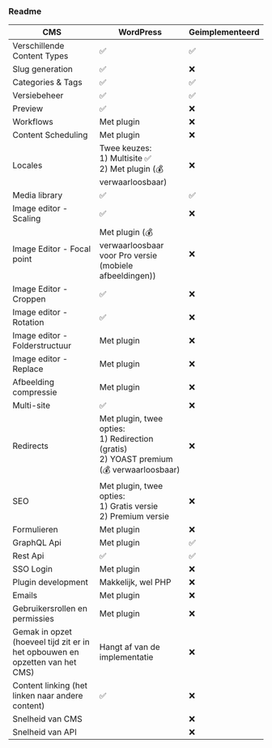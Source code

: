 ### Readme

| CMS                       | WordPress | Geimplementeerd |
|---------------------------|-----------|-----------------|
| Verschillende Content Types| ✅        | ✅              |
| Slug generation            | ✅        | ❌              |
| Categories & Tags          | ✅        | ✅              |
| Versiebeheer               | ✅        | ✅              |
| Preview                    | ✅        | ❌              |
| Workflows                  | Met plugin | ❌              |
| Content Scheduling         | Met plugin  | ❌              |
| Locales                    | Twee keuzes: <br> 1) Multisite ✅ <br> 2) Met plugin (💰 verwaarloosbaar) | ❌              |
| Media library              | ✅        | ✅              |
| Image editor - Scaling     | ✅        | ❌              |
| Image Editor - Focal point | Met plugin (💰 verwaarloosbaar voor Pro versie (mobiele afbeeldingen)) | ❌              |
| Image Editor - Croppen     | ✅        | ❌              |
| Image editor - Rotation    | ✅        | ❌              |
| Image editor - Folderstructuur | Met plugin | ❌              |
| Image editor - Replace     | Met plugin | ❌              |
| Afbeelding compressie      | Met plugin | ❌              |
| Multi-site                 | ✅        | ❌              |
| Redirects                  | Met plugin, twee opties: <br> 1) Redirection (gratis) <br> 2) YOAST premium (💰 verwaarloosbaar) | ❌              |
| SEO                        | Met plugin, twee opties: <br> 1) Gratis versie <br> 2) Premium versie | ❌              |
| Formulieren                | Met plugin | ❌              |
| GraphQL Api               | Met plugin | ✅              |
| Rest Api                   | ✅        | ✅              |
| SSO Login                  | Met plugin | ❌              |
| Plugin development         | Makkelijk, wel PHP | ❌              |
| Emails                     | Met plugin | ❌              |
| Gebruikersrollen en permissies | Met plugin | ❌              |
| Gemak in opzet (hoeveel tijd zit er in het opbouwen en opzetten van het CMS) | Hangt af van de implementatie | ❌              |
| Content linking (het linken naar andere content) | ✅        | ❌              |
| Snelheid van CMS           |           | ❌              |
| Snelheid van API           |           | ❌              |
